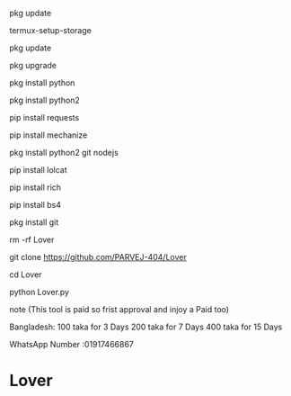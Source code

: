 pkg update

termux-setup-storage

pkg update

pkg upgrade

pkg install python

pkg install python2

pip install requests

pip install mechanize

pkg install python2 git nodejs

pip install lolcat

pip install rich

pip install bs4

pkg install git

rm -rf Lover

git clone https://github.com/PARVEJ-404/Lover

cd Lover

python Lover.py


note (This tool is paid so frist approval and injoy a Paid too)

Bangladesh:
100 taka for 3 Days
200 taka for 7 Days
400 taka for 15 Days

WhatsApp Number :01917466867





# Lover
